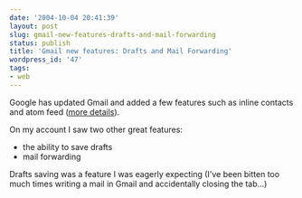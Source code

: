 ```yaml
---
date: '2004-10-04 20:41:39'
layout: post
slug: gmail-new-features-drafts-and-mail-forwarding
status: publish
title: 'Gmail new features: Drafts and Mail Forwarding'
wordpress_id: '47'
tags:
- web
---
```


<p>Google has updated Gmail and added a few features such as inline contacts and atom feed (<a href="http://blog.codefront.net/archives/2004/10/04/gmails-new-features-atom-feed/">more details</a>).</p>
<p>On my account I saw two other great features:</p>
<ul>
  <li>the ability to save drafts</li>
  <li>mail forwarding</li>
</ul>
<p>Drafts saving was a feature I was eagerly expecting (I've been bitten too much times writing a mail in Gmail and accidentally closing the tab...)</p>
